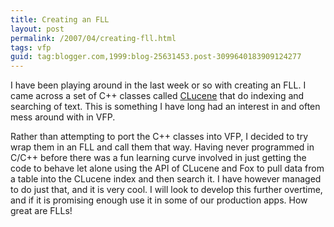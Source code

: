 ```yaml
---
title: Creating an FLL
layout: post
permalink: /2007/04/creating-fll.html
tags: vfp
guid: tag:blogger.com,1999:blog-25631453.post-3099640183909124277
---
```


I have been playing around in the last week or so with creating an FLL.
I came across a set of C++ classes called [CLucene](http://clucene.sourceforge.net/index.php/Main_Page) that do indexing and searching of text.
This is something I have long had an interest in and often mess around with in VFP.

<!-- more -->

Rather than attempting to port the C++ classes into VFP, I decided to try wrap them in an FLL and call them that way.
Having never programmed in C/C++ before there was a fun learning curve involved in just getting the code to behave let alone using the API of CLucene and Fox to pull data from a table into the CLucene index and then search it.
I have however managed to do just that, and it is very cool. I will look to develop this further overtime, and if it is promising enough use it in some of our production apps.
How great are FLLs!
